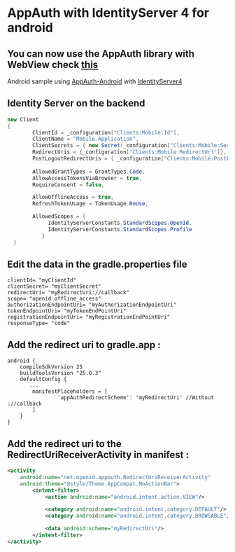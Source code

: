 # AppAuth with IdentityServer 4 for android

## You can now use the AppAuth library with **WebView** check [this](https://github.com/hadiidbouk/AppAuthWebView-Android) 
Android sample using [AppAuth-Android](https://github.com/openid/AppAuth-Android) with [IdentityServer4](https://github.com/IdentityServer/IdentityServer4)

## Identity Server on the backend 
```csharp
new Client
{
    	ClientId = _configuration["Clients:Mobile:Id"],
 	    ClientName = "Mobile Application",
        ClientSecrets = { new Secret(_configuration["Clients:Mobile:Secret"].Sha256())},
        RedirectUris = {_configuration["Clients:Mobile:RedirectUrl"]},
        PostLogoutRedirectUris = { _configuration["Clients:Mobile:PostLogoutRedirectUrl"] },
	
        AllowedGrantTypes = GrantTypes.Code,
        AllowAccessTokensViaBrowser = true,
        RequireConsent = false,

        AllowOfflineAccess = true,
        RefreshTokenUsage = TokenUsage.ReUse,

        AllowedScopes = {
             IdentityServerConstants.StandardScopes.OpenId,
             IdentityServerConstants.StandardScopes.Profile
           }
  }
```	
	
	
## Edit the data in the gradle.properties file

    clientId= "myClientId"
    clientSecret= "myClientSecret"
    redirectUri= "myRedirectUri://callback"
    scope= "openid offline_access"
    authorizationEndpointUri= "myAuthorizationEndpointUri"
    tokenEndpointUri= "myTokenEndPointUri"
    registrationEndpointUri= "myRegistrationEndPointUri"
    responseType= "code"




## Add the redirect uri to gradle.app : 


```
android {
    compileSdkVersion 25
    buildToolsVersion "25.0.3"
    defaultConfig {
       ...
        manifestPlaceholders = [
                'appAuthRedirectScheme': 'myRedirectUri' //Without ://callback
        ]
    }
}
```

## Add the redirect uri to the RedirectUriReceiverActivity in manifest :


```xml
<activity
	android:name="net.openid.appauth.RedirectUriReceiverActivity"
	android:theme="@style/Theme.AppCompat.NoActionBar">
		<intent-filter>
			<action android:name="android.intent.action.VIEW"/>

			<category android:name="android.intent.category.DEFAULT"/>
			<category android:name="android.intent.category.BROWSABLE"/>

			<data android:scheme="myRedirectUri"/>
		</intent-filter>
</activity>
```
